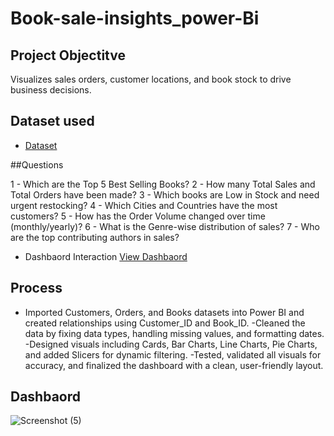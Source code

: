 # Book-sale-insights_power-Bi
## Project Objectitve
Visualizes sales orders, customer locations, and book stock to drive business decisions.
## Dataset used
- <a href="https://github.com/hussainbutt093/Book-sale-insights_power-Bi/blob/main/Book%20sales%20insights.pbix"> Dataset<a/>

##Questions

1 - Which are the Top 5 Best Selling Books?
2 - How many Total Sales and Total Orders have been made?
3 - Which books are Low in Stock and need urgent restocking?
4 - Which Cities and Countries have the most customers?
5 - How has the Order Volume changed over time (monthly/yearly)?
6 - What is the Genre-wise distribution of sales?
7 - Who are the top contributing authors in sales?
-  Dashbaord Interaction <a href= "https://github.com/hussainbutt093/Book-sale-insights_power-Bi/blob/main/Screenshot%20(5).png">View Dashbaord<a/>
## Process
- Imported Customers, Orders, and Books datasets into Power BI and created relationships using Customer_ID and Book_ID.
-Cleaned the data by fixing data types, handling missing values, and formatting dates.
-Designed visuals including Cards, Bar Charts, Line Charts, Pie Charts, and added Slicers for dynamic filtering.
-Tested, validated all visuals for accuracy, and finalized the dashboard with a clean, user-friendly layout.
## Dashbaord
![Screenshot (5)](https://github.com/user-attachments/assets/38849e58-760f-4dd2-9120-dd9d183e3594)
